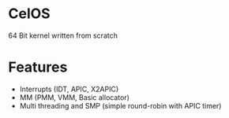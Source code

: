 # CelOS
64 Bit kernel written from scratch

# Features
- Interrupts (IDT, APIC, X2APIC)
- MM (PMM, VMM, Basic allocator)
- Multi threading and SMP (simple round-robin with APIC timer)